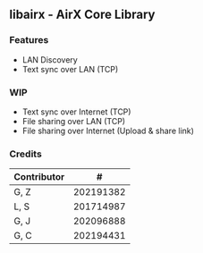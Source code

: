 ## libairx - AirX Core Library

### Features

- LAN Discovery
- Text sync over LAN (TCP)

### WIP

- Text sync over Internet (TCP)
- File sharing over LAN (TCP)
- File sharing over Internet (Upload & share link)

### Credits

| Contributor | #         |
|-------------|-----------|
| G, Z        | 202191382 |
| L, S        | 201714987 |
| G, J        | 202096888 |
| G, C        | 202194431 |

